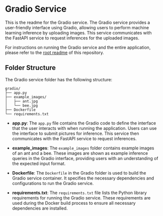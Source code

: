 # Gradio Service

This is the readme for the Gradio service. The Gradio service provides a user-friendly interface using Gradio, allowing users to perform machine learning inference by uploading images. This service communicates with the FastAPI service to request inferences for the uploaded images.

For instructions on running the Gradio service and the entire application, please refer to the [root readme](../README.md) of this repository.

## Folder Structure

The Gradio service folder has the following structure:

```
gradio/
├── app.py
├── example_images/
│   ├── ant.jpg
│   └── bee.jpg
├── Dockerfile
└── requirements.txt
```

- **app.py**: The `app.py` file contains the Gradio code to define the interface that the user interacts with when running the application. Users can use the interface to submit pictures for inference. This service then communicates with the FastAPI service to request inferences.

- **example_images**: The `example_images` folder contains example images of an ant and a bee. These images are shown as example inference queries in the Gradio interface, providing users with an understanding of the expected input format.

- **Dockerfile**: The `Dockerfile` in the Gradio folder is used to build the Gradio service container. It specifies the necessary dependencies and configurations to run the Gradio service.

- **requirements.txt**: The `requirements.txt` file lists the Python library requirements for running the Gradio service. These requirements are used during the Docker build process to ensure all necessary dependencies are installed.